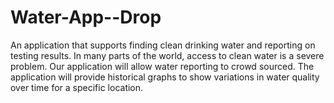 # Water-App--Drop
An application that supports finding clean drinking water and reporting on testing results. 
In many parts of the world, access to clean water is a severe problem.
Our application will allow water reporting to crowd sourced. 
The application will provide historical graphs to show variations in water quality over time for a specific location.
